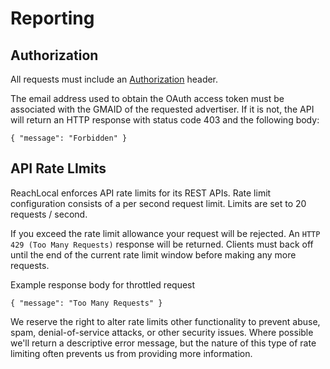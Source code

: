 # Reporting

## Authorization

All requests must include an [Authorization](#authentication) header.

The email address used to obtain the OAuth access token must be associated with the GMAID of the requested advertiser.  If it is not, the API will return an HTTP response with status code 403 and the following body:

`{ "message": "Forbidden" }`

## API Rate LImits

ReachLocal enforces API rate limits for its REST APIs. Rate limit configuration consists of a per second request limit. Limits are set to 20 requests / second.

If you exceed the rate limit allowance your request will be rejected. An ```HTTP 429 (Too Many Requests)​``` response will be returned. Clients must back off until the end of the current rate limit window before making any more requests.

Example response body for throttled request

`{ "message": "Too Many Requests" }`

We reserve the right to alter rate limits other functionality to prevent abuse, spam, denial-of-service attacks, or other security issues. Where possible we'll return a descriptive error message, but the nature of this type of rate limiting often prevents us from providing more information.